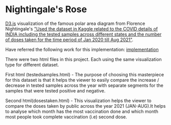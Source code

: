 Nightingale's Rose
==================

<a href="http://www.d3js.org" target="_blank">D3.js</a> visualization of the famous polar area diagram from Florence Nightingale's
<a href="https://www.kaggle.com/datasets/sudalairajkumar/covid19-in-india" target="_blank">"Used the dataset in Kaggle related to the COVID details of INDIA including the tested samples across different states and the number of doses taken for the time period of Jan 2020 till Aug 2021"</a>. 

Have referred the following work for this implementation:
<a href="https://gist.github.com/kgryte/5926740" target="_blank">implementation</a>

There were two html files in this project. Each using the same visualization type for different dataset.

First html (testedsamples.html) -  The purpose of choosing this masterpiece for this dataset is that it helps the viewer to easily compare the increase / decrease in tested samples across the year with separate segments for the samples that were tested positive and negative.

Second html(dosestaken.html) - This visualization helps the viewer to compare the doses taken by public across the year 2021 (JAN-AUG).It helps to analyse which month has the most vaccination done and which month most people took complete vaccination (i.e) second dose.
